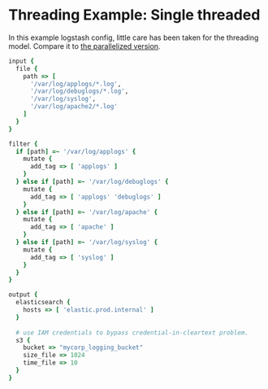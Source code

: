 # Threading Example: Single threaded
In this example logstash config, little care has been taken for the threading
model. Compare it to 
[the parallelized version](examples/threading_example_parallel.md).

```ruby
input {
  file {
    path => [
      '/var/log/applogs/*.log',
      '/var/log/debuglogs/*.log',
      '/var/log/syslog',
      '/var/log/apache2/*.log'
    ]
  }
}

filter {
  if [path] =~ '/var/log/applogs' {
    mutate {
      add_tag => [ 'applogs' ]
    }
  } else if [path] =~ '/var/log/debuglogs' {
    mutate {
      add_tag => [ 'applogs' 'debuglogs' ]
    }
  } else if [path] =~ '/var/log/apache' {
    mutate {
      add_tag => [ 'apache' ]
    }
  } else if [path] =~ '/var/log/syslog' {
    mutate {
      add_tag => [ 'syslog' ]
    }
  }
}

output {
  elasticsearch {
    hosts => [ 'elastic.prod.internal' ]
  }
  
  # use IAM credentials to bypass credential-in-cleartext problem.
  s3 {
    bucket => "mycorp_logging_bucket"
    size_file => 1024
    time_file => 10
  }
}

```